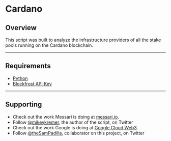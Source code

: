 # Cardano

## Overview
This script was built to analyze the infrastructure providers of all the stake pools running on the Cardano blockchain.

---
## Requirements
- [Python](https://www.python.org/downloads/)
- [Blockfrost API Key](https://docs.blockfrost.io/)

---
## Supporting

- Check out the work Messari is doing at [messari.io](https://messari.io).
- Follow [@mikeykremer](https://twitter.com/mikeykremer), the author of the script, on Twitter
- Check out the work Google is doing at [Google Cloud Web3](https://cloud.google.com/web3).
- Follow [@theSamPadilla](https://twitter.com/thesampadilla), collaborator on this project, on Twitter
